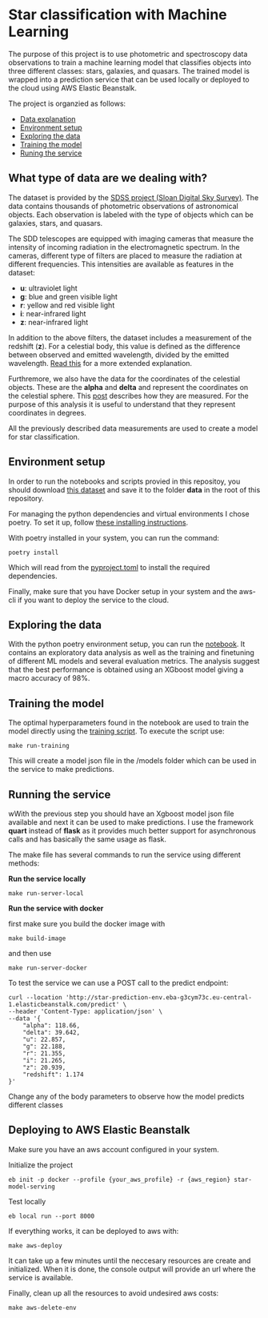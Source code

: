 # Star classification with Machine Learning

The purpose of this project is to use photometric and spectroscopy data observations to train a machine learning model that classifies objects into three different classes: stars, galaxies, and quasars. The trained model is wrapped into a prediction service that can be used locally or deployed to the cloud using AWS Elastic Beanstalk.

The project is organzied as follows:
- [Data explanation](#what-type-of-data-are-we-dealing-with)
- [Environment setup](#)
- [Exploring the data](#)
- [Training the model](#)
- [Runing the service](#)

## What type of data are we dealing with? 

The dataset is provided by the [SDSS project (Sloan Digital Sky Survey)](https://en.wikipedia.org/wiki/Sloan_Digital_Sky_Survey). The data contains thousands of photometric observations of astronomical objects. Each observation is labeled with the type of objects which can be galaxies, stars, and quasars.

The SDD telescopes are equipped with imaging cameras that measure the intensity of incoming radiation in the electromagnetic spectrum. In the cameras, different type of filters are placed to measure the radiation at different frequencies. This intensities are available as features in the dataset:

-  **u**: ultraviolet light
-  **g**: blue and green visible light
-  **r**: yellow and red visible light
-  **i**: near-infrared light
-  **z**: near-infrared light

In addition to the above filters, the dataset includes a measurement of the redshift (**z**). For a celestial body, this value is defined as the difference between observed and emitted wavelength, divided by the emitted wavelength. [Read this](https://voyages.sdss.org/preflight/light/redshift/) for a more extended explanation.

Furthremore, we also have the data for the coordinates of the celestial objects. These are the **alpha** and **delta** and represent the coordinates on the celestial sphere. This [post](https://voyages.sdss.org/preflight/locating-objects/ra-dec/) describes how they are measured. For the purpose of this analysis it is useful to understand that they represent coordinates in degrees.

All the previously described data measurements are used to create a model for star classification. 

## Environment setup

In order to run the notebooks and scripts provied in this repositoy, you should download [this dataset](https://www.kaggle.com/datasets/fedesoriano/stellar-classification-dataset-sdss17) and save it to the folder **data** in the root of this repository.

For managing the python dependencies and virtual environments I chose poetry. To set it up, follow [these installing instructions](https://python-poetry.org/docs/).

With poetry installed in your system, you can run the command:

```console 
poetry install
```

Which will read from the [pyproject.toml](pyproject.toml) to install the required dependencies. 

Finally, make sure that you have Docker setup in your system and the aws-cli if you want to deploy the service to the cloud.

## Exploring the data

With the python poetry environment setup, you can run the [notebook](./star_classification.ipynb). It contains an exploratory data analysis as well as the training and finetuning of different ML models and several evaluation metrics. The analysis suggest that the best performance is obtained using an XGboost model giving a macro accuracy of 98%.

## Training the model

The optimal hyperparameters found in the notebook are used to train the model directly using the [training script](./model_training.py). To execute the script use:

```console 
make run-training
```

This will create a model json file in the /models folder which can be used in the service to make predictions.

## Running the service

wWith the previous step you should have an Xgboost model json file available and next it can be used to make predictions.
I use the framework **quart** instead of **flask** as it provides much better support for asynchronous calls and has basically the same usage as flask. 

The make file has several commands to run the service using different methods:

**Run the service locally**

```console 
make run-server-local
```

**Run the service with docker**

first make sure you build the docker image with 

```console
make build-image
``` 

and then use 

```console 
make run-server-docker
```

To test the service we can use a POST call to the predict endpoint:

```console
curl --location 'http://star-prediction-env.eba-g3cym73c.eu-central-1.elasticbeanstalk.com/predict' \
--header 'Content-Type: application/json' \
--data '{
    "alpha": 118.66,
    "delta": 39.642,
    "u": 22.857,
    "g": 22.188,
    "r": 21.355,
    "i": 21.265,
    "z": 20.939,
    "redshift": 1.174
}'
```

Change any of the body parameters to observe how the model predicts different classes


## Deploying to AWS Elastic Beanstalk

Make sure you have an aws account configured in your system. 

Initialize the project

```console
eb init -p docker --profile {your_aws_profile} -r {aws_region} star-model-serving
```

Test locally

```console 
eb local run --port 8000
```

If everything works, it can be deployed to aws with:

```console
make aws-deploy
```

It can take up a few minutes until the neccesary resources are create and initialized. When it is done, the console output will provide an url where the service is available.

Finally, clean up all the resources to avoid undesired aws costs:

```console
make aws-delete-env
```


